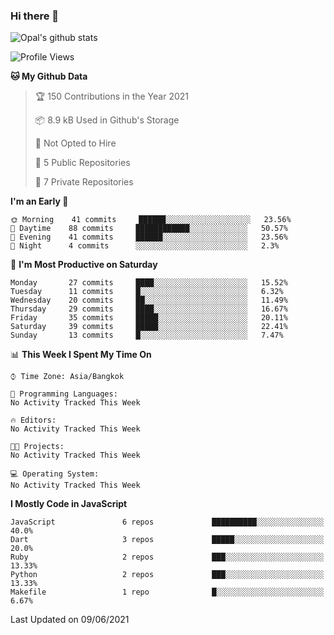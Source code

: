 ### Hi there 👋

![Opal's github stats](https://github-readme-stats.vercel.app/api?username=coolkidneversleep&count_private=true&show_icons=true&theme=radical)


<!--START_SECTION:waka-->
![Profile Views](http://img.shields.io/badge/Profile%20Views-0-blue)

**🐱 My Github Data** 

> 🏆 150 Contributions in the Year 2021
 > 
> 📦 8.9 kB Used in Github's Storage 
 > 
> 🚫 Not Opted to Hire
 > 
> 📜 5 Public Repositories 
 > 
> 🔑 7 Private Repositories  
 > 
**I'm an Early 🐤** 

```text
🌞 Morning    41 commits     ██████░░░░░░░░░░░░░░░░░░░   23.56% 
🌆 Daytime    88 commits     ████████████░░░░░░░░░░░░░   50.57% 
🌃 Evening    41 commits     ██████░░░░░░░░░░░░░░░░░░░   23.56% 
🌙 Night      4 commits      ░░░░░░░░░░░░░░░░░░░░░░░░░   2.3%

```
📅 **I'm Most Productive on Saturday** 

```text
Monday       27 commits     ████░░░░░░░░░░░░░░░░░░░░░   15.52% 
Tuesday      11 commits     █░░░░░░░░░░░░░░░░░░░░░░░░   6.32% 
Wednesday    20 commits     ██░░░░░░░░░░░░░░░░░░░░░░░   11.49% 
Thursday     29 commits     ████░░░░░░░░░░░░░░░░░░░░░   16.67% 
Friday       35 commits     █████░░░░░░░░░░░░░░░░░░░░   20.11% 
Saturday     39 commits     █████░░░░░░░░░░░░░░░░░░░░   22.41% 
Sunday       13 commits     █░░░░░░░░░░░░░░░░░░░░░░░░   7.47%

```


📊 **This Week I Spent My Time On** 

```text
⌚︎ Time Zone: Asia/Bangkok

💬 Programming Languages: 
No Activity Tracked This Week

🔥 Editors: 
No Activity Tracked This Week

🐱‍💻 Projects: 
No Activity Tracked This Week

💻 Operating System: 
No Activity Tracked This Week

```

**I Mostly Code in JavaScript** 

```text
JavaScript               6 repos             ██████████░░░░░░░░░░░░░░░   40.0% 
Dart                     3 repos             █████░░░░░░░░░░░░░░░░░░░░   20.0% 
Ruby                     2 repos             ███░░░░░░░░░░░░░░░░░░░░░░   13.33% 
Python                   2 repos             ███░░░░░░░░░░░░░░░░░░░░░░   13.33% 
Makefile                 1 repo              █░░░░░░░░░░░░░░░░░░░░░░░░   6.67%

```



 Last Updated on 09/06/2021
<!--END_SECTION:waka-->

